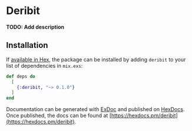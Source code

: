# Deribit

**TODO: Add description**

## Installation

If [available in Hex](https://hex.pm/docs/publish), the package can be installed
by adding `deribit` to your list of dependencies in `mix.exs`:

```elixir
def deps do
  [
    {:deribit, "~> 0.1.0"}
  ]
end
```

Documentation can be generated with [ExDoc](https://github.com/elixir-lang/ex_doc)
and published on [HexDocs](https://hexdocs.pm). Once published, the docs can
be found at [https://hexdocs.pm/deribit](https://hexdocs.pm/deribit).

